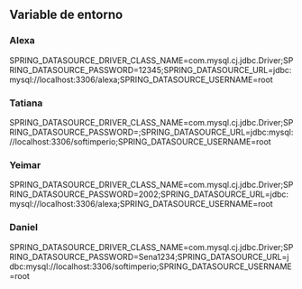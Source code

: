 ## Variable de entorno
### Alexa
SPRING_DATASOURCE_DRIVER_CLASS_NAME=com.mysql.cj.jdbc.Driver;SPRING_DATASOURCE_PASSWORD=12345;SPRING_DATASOURCE_URL=jdbc:mysql://localhost:3306/alexa;SPRING_DATASOURCE_USERNAME=root

### Tatiana
SPRING_DATASOURCE_DRIVER_CLASS_NAME=com.mysql.cj.jdbc.Driver;SPRING_DATASOURCE_PASSWORD=;SPRING_DATASOURCE_URL=jdbc:mysql://localhost:3306/softimperio;SPRING_DATASOURCE_USERNAME=root

### Yeimar
SPRING_DATASOURCE_DRIVER_CLASS_NAME=com.mysql.cj.jdbc.Driver;SPRING_DATASOURCE_PASSWORD=2002;SPRING_DATASOURCE_URL=jdbc:mysql://localhost:3306/alexa;SPRING_DATASOURCE_USERNAME=root

### Daniel
SPRING_DATASOURCE_DRIVER_CLASS_NAME=com.mysql.cj.jdbc.Driver;SPRING_DATASOURCE_PASSWORD=Sena1234;SPRING_DATASOURCE_URL=jdbc:mysql://localhost:3306/softimperio;SPRING_DATASOURCE_USERNAME=root
